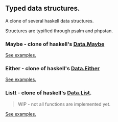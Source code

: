 Typed data structures.
---

A clone of several haskell data structures.

Structures are typified through psalm and phpstan.

### Maybe - clone of haskell's [Data.Maybe][data-maybe]

[See examples.](./tests/MaybeTest.php)

### Either - clone of haskell's [Data.Either][data-either]

[See examples.](./tests/EitherTest.php)

### Listt - clone of haskell's [Data.List][data-list].

> WIP - not all functions are implemented yet.

[See examples.](./tests/ListtTest.php)

[data-list]: https://hackage.haskell.org/package/base-4.12.0.0/docs/Data-List.html
[data-maybe]: http://hackage.haskell.org/package/base-4.12.0.0/docs/Data-Maybe.html
[data-either]: http://hackage.haskell.org/package/base-4.12.0.0/docs/Data-Either.html
